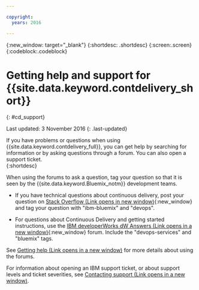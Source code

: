 ```yaml
---

copyright:
  years: 2016

---
```


{:new_window: target="_blank"}
{:shortdesc: .shortdesc}
{:screen:.screen}
{:codeblock:.codeblock}


# Getting help and support for {{site.data.keyword.contdelivery_short}}    
{: #cd_support}  

Last updated: 3 November 2016
{: .last-updated}

If you have problems or questions when using {{site.data.keyword.contdelivery_full}}, you can get help by searching for information or by asking questions through a forum. You can also open a support ticket.    
{:shortdesc}

When using the forums to ask a question, tag your question so that it is seen by the {{site.data.keyword.Bluemix_notm}} development teams.

* If you have technical questions about continuous delivery, post your question on [Stack Overflow (Link opens in new window)](http://stackoverflow.com/search?q=devops+ibm-bluemix){:new_window} and tag your question with "ibm-bluemix" and "devops".

* For questions about Continuous Delivery and getting started instructions, use the [IBM developerWorks dW Answers (Link opens in a new window)](https://developer.ibm.com/answers/topics/devops-services/?smartspace=bluemix){:new_window} forum. Include the  "devops-services" and "bluemix" tags.

See [Getting help (Link opens in a new window)](https://www.{DomainName}/docs/support/index.html#getting-help) for more details about using the forums.

For information about opening an IBM support ticket, or about support levels and ticket severities, see [Contacting support (Link opens in a new window)](https://www.{DomainName}/docs/support/index.html#contacting-support).
